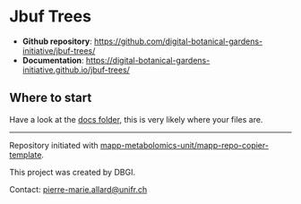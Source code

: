 # Jbuf Trees



- **Github repository**: <https://github.com/digital-botanical-gardens-initiative/jbuf-trees/>
- **Documentation**: <https://digital-botanical-gardens-initiative.github.io/jbuf-trees/>

## Where to start

Have a look at the [docs folder](https://github.com/digital-botanical-gardens-initiative/jbuf-trees/docs), this is very likely where your files are.

---
Repository initiated with [mapp-metabolomics-unit/mapp-repo-copier-template](https://github.com/mapp-metabolomics-unit/mapp-repo-copier-template).

This project was created by DBGI.

Contact: pierre-marie.allard@unifr.ch